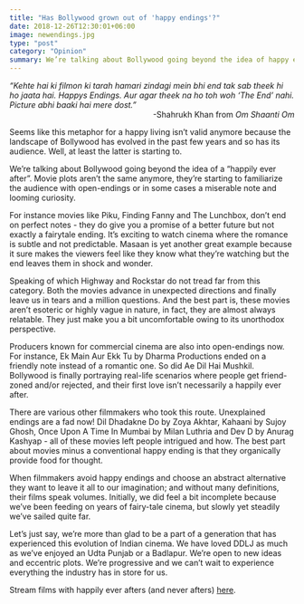```yaml
---
title: "Has Bollywood grown out of 'happy endings'?"
date: 2018-12-26T12:30:01+06:00
image: newendings.jpg
type: "post"
category: "Opinion"
summary: We’re talking about Bollywood going beyond the idea of happy endings. They’re starting to experiment with open-endings and looming curiosity.
---
```


<em>“Kehte hai ki filmon ki tarah hamari zindagi mein bhi end tak sab theek hi ho jaata hai. Happys Endings. Aur agar theek na ho toh woh ‘The End’ nahi. Picture abhi baaki hai mere dost.”</em>
<span style="text-align:right;display:block;">-Shahrukh Khan from <em>Om Shaanti Om</em></span>

Seems like this metaphor for a happy living isn’t valid anymore because the landscape of Bollywood has evolved in the past few years and so has its audience. Well, at least the latter is starting to.

We’re talking about Bollywood going beyond the idea of a “happily ever after”. Movie plots aren’t the same anymore, they’re starting to familiarize the audience with open-endings or in some cases a miserable note and looming curiosity.

For instance movies like Piku, Finding Fanny and The Lunchbox, don’t end on perfect notes - they do give you a promise of a better future but not exactly a fairytale ending. It’s exciting to watch cinema where the romance is subtle and not predictable. Masaan is yet another great example because it sure makes the viewers feel like they know what they’re watching but the end leaves them in shock and wonder.

Speaking of which Highway and Rockstar do not tread far from this category. Both the movies advance in unexpected directions and finally leave us in tears and a million questions. And the best part is, these movies aren’t esoteric or highly vague in nature, in fact, they are almost always relatable. They just make you a bit uncomfortable owing to its unorthodox perspective.

Producers known for commercial cinema are also into open-endings now. For instance, Ek Main Aur Ekk Tu by Dharma Productions ended on a friendly note instead of a romantic one. So did Ae Dil Hai Mushkil. Bollywood is finally portraying real-life scenarios where people get friend-zoned and/or rejected, and their first love isn’t necessarily a happily ever after.

There are various other filmmakers who took this route. Unexplained endings are a fad now! Dil Dhadakne Do by Zoya Akhtar, Kahaani by Sujoy Ghosh, Once Upon A Time In Mumbai by Milan Luthria and Dev D by Anurag Kashyap - all of these movies left people intrigued and how. The best part about movies minus a conventional happy ending is that they organically provide food for thought.

When filmmakers avoid happy endings and choose an abstract alternative they want to leave it all to our imagination; and without many definitions, their films speak volumes. Initially, we did feel a bit incomplete because we’ve been feeding on years of fairy-tale cinema, but slowly yet steadily we’ve sailed quite far.

Let’s just say, we’re more than glad to be a part of a generation that has experienced this evolution of Indian cinema. We have loved DDLJ as much as we’ve enjoyed an Udta Punjab or a Badlapur. We’re open to new ideas and eccentric plots. We’re progressive and we can’t wait to experience everything the industry has in store for us.

Stream films with happily ever afters (and never afters) <a href="https://spuul.com/discover" rel="noopener" target="_blank">here</a>.
